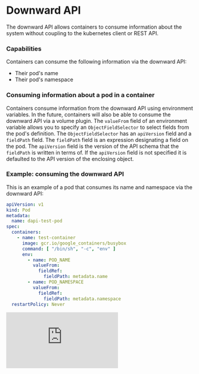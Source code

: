 # Downward API

The downward API allows containers to consume information about the system without coupling to the
kubernetes client or REST API.

### Capabilities

Containers can consume the following information via the downward API:

*   Their pod's name
*   Their pod's namespace

### Consuming information about a pod in a container

Containers consume information from the downward API using environment variables.  In the future,
containers will also be able to consume the downward API via a volume plugin.  The `valueFrom`
field of an environment variable allows you to specify an `ObjectFieldSelector` to select fields
from the pod's definition.  The `ObjectFieldSelector` has an `apiVersion` field and a `fieldPath`
field.  The `fieldPath` field is an expression designating a field on the pod.  The `apiVersion`
field is the version of the API schema that the `fieldPath` is written in terms of.  If the
`apiVersion` field is not specified it is defaulted to the API version of the enclosing object.

### Example: consuming the downward API

This is an example of a pod that consumes its name and namespace via the downward API:

```yaml
apiVersion: v1
kind: Pod
metadata:
  name: dapi-test-pod
spec:
  containers:
    - name: test-container
      image: gcr.io/google_containers/busybox
      command: [ "/bin/sh", "-c", "env" ]
      env:
        - name: POD_NAME
          valueFrom:
            fieldRef:
              fieldPath: metadata.name
        - name: POD_NAMESPACE
          valueFrom:
            fieldRef:
              fieldPath: metadata.namespace
  restartPolicy: Never
```


[![Analytics](https://kubernetes-site.appspot.com/UA-36037335-10/GitHub/docs/downward_api.md?pixel)]()
